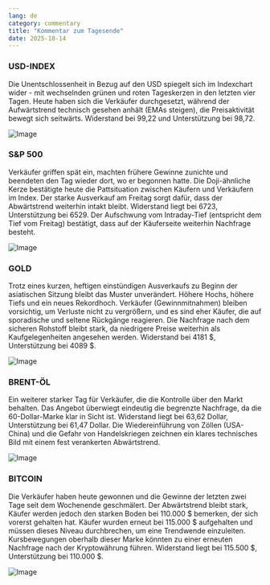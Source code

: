 ```yaml
---
lang: de
category: commentary
title: "Kommentar zum Tagesende"
date: 2025-10-14
---
```


### USD-INDEX

Die Unentschlossenheit in Bezug auf den USD spiegelt sich im Indexchart wider - mit wechselnden grünen und roten Tageskerzen in den letzten vier Tagen. Heute haben sich die Verkäufer durchgesetzt, während der Aufwärtstrend technisch gesehen anhält (EMAs steigen), die Preisaktivität bewegt sich seitwärts. Widerstand bei 99,22 und Unterstützung bei 98,72.

![Image](https://markleighedu.github.io/img/Oct-2025/14-Oct-2025/usdindex.jpg)

### S&P 500

Verkäufer griffen spät ein, machten frühere Gewinne zunichte und beendeten den Tag wieder dort, wo er begonnen hatte. Die Doji-ähnliche Kerze bestätigte heute die Pattsituation zwischen Käufern und Verkäufern im Index. Der starke Ausverkauf am Freitag sorgt dafür, dass der Abwärtstrend weiterhin intakt bleibt. Widerstand liegt bei 6723, Unterstützung bei 6529. Der Aufschwung vom Intraday-Tief (entspricht dem Tief vom Freitag) bestätigt, dass auf der Käuferseite weiterhin Nachfrage besteht.

![Image](https://markleighedu.github.io/img/Oct-2025/14-Oct-2025/sp500.jpg)

### GOLD

Trotz eines kurzen, heftigen einstündigen Ausverkaufs zu Beginn der asiatischen Sitzung bleibt das Muster unverändert. Höhere Hochs, höhere Tiefs und ein neues Rekordhoch. Verkäufer (Gewinnmitnahmen) bleiben vorsichtig, um Verluste nicht zu vergrößern, und es sind eher Käufer, die auf sporadische und seltene Rückgänge reagieren. Die Nachfrage nach dem sicheren Rohstoff bleibt stark, da niedrigere Preise weiterhin als Kaufgelegenheiten angesehen werden. Widerstand bei 4181 $, Unterstützung bei 4089 $.

![Image](https://markleighedu.github.io/img/Oct-2025/14-Oct-2025/gold.jpg)

### BRENT-ÖL

Ein weiterer starker Tag für Verkäufer, die die Kontrolle über den Markt behalten. Das Angebot überwiegt eindeutig die begrenzte Nachfrage, da die 60-Dollar-Marke klar in Sicht ist. Widerstand liegt bei 63,62 Dollar, Unterstützung bei 61,47 Dollar. Die Wiedereinführung von Zöllen (USA-China) und die Gefahr von Handelskriegen zeichnen ein klares technisches Bild mit einem fest verankerten Abwärtstrend.

![Image](https://markleighedu.github.io/img/Oct-2025/14-Oct-2025/brentoil.jpg)

### BITCOIN

Die Verkäufer haben heute gewonnen und die Gewinne der letzten zwei Tage seit dem Wochenende geschmälert. Der Abwärtstrend bleibt stark, Käufer werden jedoch den starken Boden bei 110.000 $ bemerken, der sich vorerst gehalten hat. Käufer wurden erneut bei 115.000 $ aufgehalten und müssen dieses Niveau durchbrechen, um eine Trendwende einzuleiten. Kursbewegungen oberhalb dieser Marke könnten zu einer erneuten Nachfrage nach der Kryptowährung führen. Widerstand liegt bei 115.500 $, Unterstützung bei 110.000 $.

![Image](https://markleighedu.github.io/img/Oct-2025/14-Oct-2025/bitcoin.jpg)

